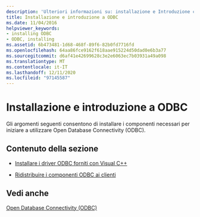 ```yaml
---
description: 'Ulteriori informazioni su: installazione e Introduzione con ODBC'
title: Installazione e introduzione a ODBC
ms.date: 11/04/2016
helpviewer_keywords:
- installing ODBC
- ODBC, installing
ms.assetid: 6b473481-1d68-468f-89f6-82b0fd7716fd
ms.openlocfilehash: 64aa86fce9162f618aae915224d50dad0e6b3a77
ms.sourcegitcommit: d6af41e42699628c3e2e6063ec7b03931a49a098
ms.translationtype: MT
ms.contentlocale: it-IT
ms.lasthandoff: 12/11/2020
ms.locfileid: "97145587"
---
```

# <a name="installing-and-getting-started-with-odbc"></a>Installazione e introduzione a ODBC

Gli argomenti seguenti consentono di installare i componenti necessari per iniziare a utilizzare Open Database Connectivity (ODBC).

## <a name="in-this-section"></a>Contenuto della sezione

- [Installare i driver ODBC forniti con Visual C++](../../data/odbc/odbc-administrator.md)

- [Ridistribuire i componenti ODBC ai clienti](../../data/odbc/odbc-basics.md)

## <a name="see-also"></a>Vedi anche

[Open Database Connectivity (ODBC)](../../data/odbc/open-database-connectivity-odbc.md)
